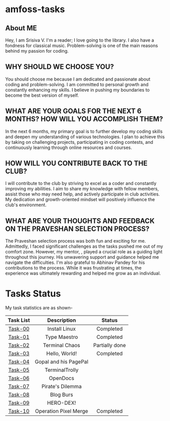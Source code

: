 # amfoss-tasks

## About ME
Hey, I am Srisiva V. I'm a reader;  I love going to the library. I also have a fondness for  classical music. Problem-solving is one of the main reasons behind my passion for coding.

## WHY SHOULD WE CHOOSE YOU?
You should choose me because I am dedicated and passionate about coding and problem-solving. I am committed to personal growth and constantly enhancing my skills. I believe in pushing my boundaries to become the best version of myself.

## WHAT ARE YOUR GOALS FOR THE NEXT 6 MONTHS? HOW WILL YOU ACCOMPLISH THEM?
In the next 6 months, my primary goal is to further develop my coding skills and deepen my understanding of various technologies. I plan to achieve this by taking on challenging projects, participating in coding contests, and continuously learning through online resources and courses.

## HOW WILL YOU CONTRIBUTE BACK TO THE CLUB?
I will contribute to the club by striving to excel as a coder and constantly improving my abilities. I aim to share my knowledge with fellow members, assist those who may need help, and actively participate in club activities. My dedication and growth-oriented mindset will positively influence the club's environment.

## WHAT ARE YOUR THOUGHTS AND FEEDBACK ON THE PRAVESHAN SELECTION PROCESS?
The Praveshan selection process was both fun and exciting for me. Admittedly, I faced significant challenges as the tasks pushed me out of my comfort zone. However, my mentor, , played a crucial role as a guiding light throughout this journey. His unwavering support and guidance helped me navigate the difficulties. I'm also grateful to Abhinav Pandey for his contributions to the process. While it was frustrating at times, the experience was ultimately rewarding and helped me grow as an individual.

# Tasks Status

My task statistics are as shown-

| Task List | Description | Status |
| :-:       | :-:         | :-:    |
| [Task-00](https://github.com/Srisivaa/amfoss-Tasks/tree/main/task-00)   | Install Linux | Completed |
| [Task-01](https://github.com/Srisivaa/amfoss-Tasks/tree/main/task-01)   | Type Maestro | Completed |
| [Task-02](https://github.com/Srisivaa/amfoss-Tasks/tree/main/task-02)   | Terminal Chaos | Partially done |
| [Task-03](https://github.com/Srisivaa/amfoss-Tasks/tree/main/task-03)   | Hello, World! | Completed |
| [Task-04](https://github.com/Srisivaa/amfoss-Tasks/tree/main/task-04)   | Gopal and his PagePal  |  |
| [Task-05](https://github.com/Srisivaa/amfoss-Tasks/tree/main/task-05)   | TerminalTrolly |  |
| [Task-06](https://github.com/Srisivaa/amfoss-Tasks/tree/main/task-06)   | OpenDocs |  |
| [Task-07](https://github.com/Srisivaa/amfoss-Tasks/tree/main/task-07)   | Pirate's Dilemma |  |
| [Task-08](https://github.com/Srisivaa/amfoss-Tasks/tree/main/task-08)   | Blog Burs |  |
| [Task-09](https://github.com/Srisivaa/amfoss-Tasks/tree/main/task-09)	  |HERO-DEX! |
| [Task-10](https://github.com/Srisivaa/amfoss-Tasks/tree/main/task-10)   | Operation Pixel Merge |Completed |





